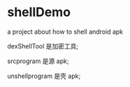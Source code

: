 # shellDemo
a project about how to shell android apk

dexShellTool 是加密工具;

srcprogram 是源 apk;

unshellprogram 是壳 apk;
